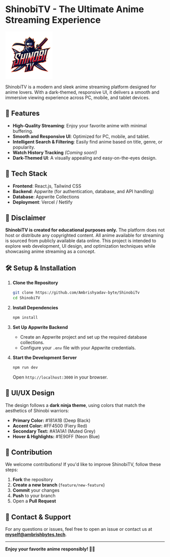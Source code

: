 # ShinobiTV - The Ultimate Anime Streaming Experience

<img src="/src/assets/logo.png" alt="ShinobiTV Logo" width="150" height="150">


ShinobiTV is a modern and sleek anime streaming platform designed for anime lovers. With a dark-themed, responsive UI, it delivers a smooth and immersive viewing experience across PC, mobile, and tablet devices.

## 🚀 Features
- **High-Quality Streaming**: Enjoy your favorite anime with minimal buffering.
- **Smooth and Responsive UI**: Optimized for PC, mobile, and tablet.
- **Intelligent Search & Filtering**: Easily find anime based on title, genre, or popularity.
- **Watch History Tracking** *(Coming soon!)*
- **Dark-Themed UI**: A visually appealing and easy-on-the-eyes design.

## 📌 Tech Stack
- **Frontend**: React.js, Tailwind CSS
- **Backend**: Appwrite (for authentication, database, and API handling)
- **Database**: Appwrite Collections
- **Deployment**: Vercel / Netlify

## 📜 Disclaimer
**ShinobiTV is created for educational purposes only.** The platform does not host or distribute any copyrighted content. All anime available for streaming is sourced from publicly available data online. This project is intended to explore web development, UI design, and optimization techniques while showcasing anime streaming as a concept.

## 🛠 Setup & Installation
1. **Clone the Repository**
   ```sh
   git clone https://github.com/Ambrishyadav-byte/ShinobiTv
   cd ShinobiTV
   ```

2. **Install Dependencies**
   ```sh
   npm install
   ```

3. **Set Up Appwrite Backend**
   - Create an Appwrite project and set up the required database collections.
   - Configure your `.env` file with your Appwrite credentials.

4. **Start the Development Server**
   ```sh
   npm run dev
   ```
   Open `http://localhost:3000` in your browser.

## 🎨 UI/UX Design
The design follows a **dark ninja theme**, using colors that match the aesthetics of Shinobi warriors:
- **Primary Color:** #181A1B (Deep Black)
- **Accent Color:** #FF4500 (Fiery Red)
- **Secondary Text:** #A1A1A1 (Muted Grey)
- **Hover & Highlights:** #1E90FF (Neon Blue)

## 🔗 Contribution
We welcome contributions! If you'd like to improve ShinobiTV, follow these steps:
1. **Fork** the repository
2. **Create a new branch** (`feature/new-feature`)
3. **Commit** your changes
4. **Push** to your branch
5. Open a **Pull Request**

## 📧 Contact & Support
For any questions or issues, feel free to open an issue or contact us at **myself@ambrishbytes.tech**.

---
**Enjoy your favorite anime responsibly! 🍥🔥**
